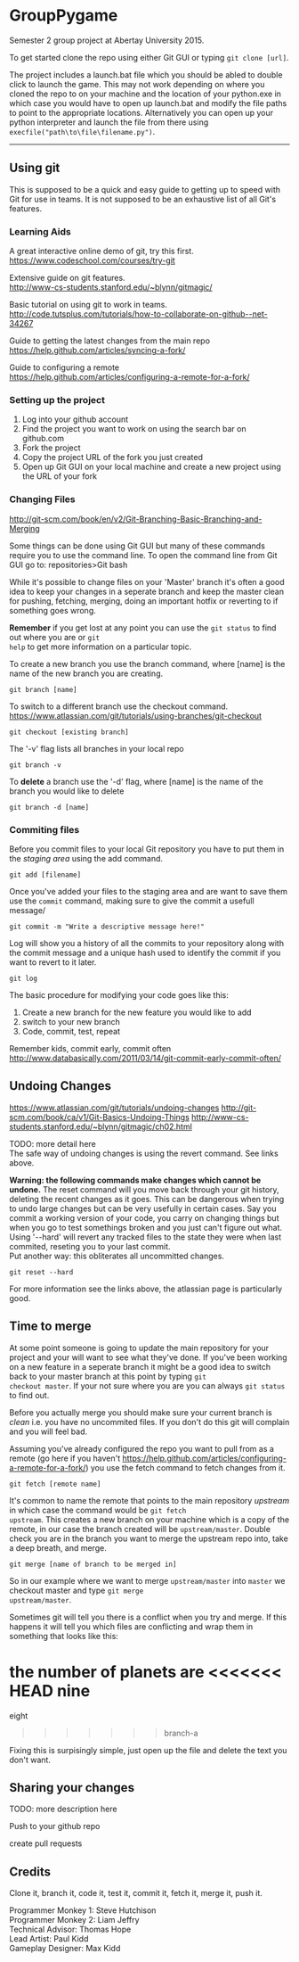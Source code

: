 # GroupPygame

Semester 2 group project at Abertay University 2015.

To get started clone the repo using either Git GUI or typing <code>git clone [url]</code>.

The project includes a launch.bat file which you should be abled to double click to launch the game. This may not work depending on where you cloned the repo to on your machine and the location of your python.exe in which case you would have to open up launch.bat and modify the file paths to point to the appropriate locations. Alternatively you can open up your python interpreter and launch the file from there using <code>execfile("path\to\file\filename.py")</code>.

---
## Using git

This is supposed to be a quick and easy guide to getting up to speed with Git for use in teams. It is not supposed to be an exhaustive list of all Git's features.

### Learning Aids

A great interactive online demo of git, try this first.
https://www.codeschool.com/courses/try-git

Extensive guide on git features.  
http://www-cs-students.stanford.edu/~blynn/gitmagic/

Basic tutorial on using git to work in teams.  
http://code.tutsplus.com/tutorials/how-to-collaborate-on-github--net-34267

Guide to getting the latest changes from the main repo  
https://help.github.com/articles/syncing-a-fork/

Guide to configuring a remote  
https://help.github.com/articles/configuring-a-remote-for-a-fork/

### Setting up the project

1. Log into your github account
2. Find the project you want to work on using the search bar on github.com
2. Fork the project
3. Copy the project URL of the fork you just created
4. Open up Git GUI on your local machine and create a new project using the URL of your fork

### Changing Files

http://git-scm.com/book/en/v2/Git-Branching-Basic-Branching-and-Merging

Some things can be done using Git GUI but many of these commands require you to use the command line. To open the command line from Git GUI go to: repositories>Git bash

While it's possible to change files on your 'Master' branch it's often a good idea to keep your changes in a seperate branch and keep the master clean for pushing, fetching, merging, doing an important hotfix or reverting to if something goes wrong.  

**Remember** if you get lost at any point you can use the <code>git status</code> to find out where you are or <code>git help</code> to get more information on a particular topic.

To create a new branch you use the branch command, where [name] is the name of the new branch you are creating. 
```
git branch [name]
``` 

To switch to a different branch use the checkout command. https://www.atlassian.com/git/tutorials/using-branches/git-checkout
```
git checkout [existing branch]
```

The '-v' flag lists all branches in your local repo
```
git branch -v
```

To **delete** a branch use the '-d' flag, where [name] is the name of the branch you would like to delete
```
git branch -d [name]
```

### Commiting files

Before you commit files to your local Git repository you have to put them in the *staging area* using the add command.
```
git add [filename]
```

Once you've added your files to the staging area and are want to save them use the <code>commit</code> command, making sure to give the commit a usefull message/
```
git commit -m "Write a descriptive message here!"
```

Log will show you a history of all the commits to your repository along with the commit message and a unique hash used to identify the commit if you want to revert to it later.
```
git log
```

The basic procedure for modifying your code goes like this:  
1. Create a new branch for the new feature you would like to add  
2. switch to your new branch  
3. Code, commit, test, repeat  
 
Remember kids, commit early, commit often  
http://www.databasically.com/2011/03/14/git-commit-early-commit-often/

## Undoing Changes

https://www.atlassian.com/git/tutorials/undoing-changes
http://git-scm.com/book/ca/v1/Git-Basics-Undoing-Things
http://www-cs-students.stanford.edu/~blynn/gitmagic/ch02.html

TODO: more detail here  
The safe way of undoing changes is using the revert command. See links above.

**Warning: the following commands make changes which cannot be undone.** The reset command will you move back through your git history, deleting the recent changes as it goes. This can be dangerous when trying to undo large changes but can be very usefully in certain cases. Say you commit a working version of your code, you carry on changing things but when you go to test somethings broken and you just can't figure out what. Using '--hard' will revert any tracked files to the state they were when last commited, reseting you to your last commit.  
Put another way: this obliterates all uncommitted changes.
```
git reset --hard
```

For more information see the links above, the atlassian page is particularly good.

## Time to merge

At some point someone is going to update the main repository for your project and your will want to see what they've done. If you've been working on a new feature in a seperate branch it might be a good idea to switch back to your master branch at this point by typing <code>git checkout master</code>. If your not sure where you are you can always <code>git status</code> to find out.  

Before you actually merge you should make sure your current branch is *clean* i.e. you have no uncommited files. If you don't do this git will complain and you will feel bad.  

Assuming you've already configured the repo you want to pull from as a remote (go here if you haven't 
https://help.github.com/articles/configuring-a-remote-for-a-fork/) you use the fetch command to fetch changes from it.
```
git fetch [remote name]
```
It's common to name the remote that points to the main repository *upstream* in which case the command would be <code>git fetch upstream</code>. This creates a new branch on your machine which is a copy of the remote, in our case the branch created will be <code>upstream/master</code>. Double check you are in the branch you want to merge the upstream repo into, take a deep breath, and merge.  
```
git merge [name of branch to be merged in]
```
So in our example where we want to merge <code>upstream/master</code> into <code>master</code> we checkout master and type <code>git merge upstream/master</code>.  

Sometimes git will tell you there is a conflict when you try and merge. If this happens it will tell you which files are conflicting and wrap them in something that looks like this:  

 the number of planets are
 <<<<<<< HEAD
 nine
 =======
 eight
 >>>>>>> branch-a
 
Fixing this is surpisingly simple, just open up the file and delete the text you don't want. 

## Sharing your changes

TODO: more description here

Push to your github repo

create pull requests

## Credits

Clone it, branch it, code it, test it, commit it, fetch it, merge it, push it.

Programmer Monkey 1: Steve Hutchison  
Programmer Monkey 2: Liam Jeffry  
Technical Advisor: Thomas Hope  
Lead Artist: Paul Kidd  
Gameplay Designer: Max Kidd  


